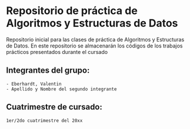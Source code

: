 # Repositorio de práctica de Algoritmos y Estructuras de Datos

Repositorio inicial para las clases de práctica de Algoritmos y Estructuras de Datos. En este repositorio se almacenarán los códigos de los trabajos prácticos presentados durante el cursado

## Integrantes del grupo:
    - Eberhardt, Valentin
    - Apellido y Nombre del segundo integrante

## Cuatrimestre de cursado:
    1er/2do cuatrimestre del 20xx
